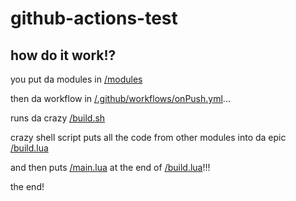 # github-actions-test

## how do it work!?

you put da modules in [/modules](https://github.com/hail12pink/github-actions-test/tree/main/modules)

then da workflow in [/.github/workflows/onPush.yml](https://github.com/hail12pink/github-actions-test/blob/main/.github/workflows/onPush.yml)...

runs da crazy [/build.sh](https://github.com/hail12pink/github-actions-test/blob/main/build.sh)

crazy shell script puts all the code from other modules into da epic [/build.lua](https://github.com/hail12pink/github-actions-test/blob/main/build.lua)

and then puts [/main.lua](https://github.com/hail12pink/github-actions-test/blob/main/main.lua) at the end of [/build.lua](https://github.com/hail12pink/github-actions-test/blob/main/build.lua)!!!

the end!

